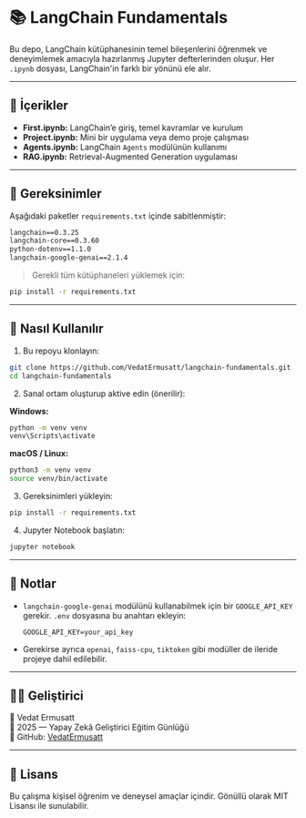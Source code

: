 # 📚 LangChain Fundamentals

Bu depo, LangChain kütüphanesinin temel bileşenlerini öğrenmek ve deneyimlemek amacıyla hazırlanmış Jupyter defterlerinden oluşur. Her `.ipynb` dosyası, LangChain'in farklı bir yönünü ele alır.

---

## 🧠 İçerikler

- **First.ipynb:** LangChain’e giriş, temel kavramlar ve kurulum
- **Project.ipynb:** Mini bir uygulama veya demo proje çalışması
- **Agents.ipynb:** LangChain `Agents` modülünün kullanımı
- **RAG.ipynb:** Retrieval-Augmented Generation uygulaması

---

## 🚀 Gereksinimler

Aşağıdaki paketler `requirements.txt` içinde sabitlenmiştir:

```txt
langchain==0.3.25
langchain-core==0.3.60
python-dotenv==1.1.0
langchain-google-genai==2.1.4
```

> Gerekli tüm kütüphaneleri yüklemek için:

```bash
pip install -r requirements.txt
```

---

## 🧪 Nasıl Kullanılır

1. Bu repoyu klonlayın:

```bash
git clone https://github.com/VedatErmusatt/langchain-fundamentals.git
cd langchain-fundamentals
```

2. Sanal ortam oluşturup aktive edin (önerilir):

**Windows:**
```bash
python -m venv venv
venv\Scripts\activate
```

**macOS / Linux:**
```bash
python3 -m venv venv
source venv/bin/activate
```

3. Gereksinimleri yükleyin:

```bash
pip install -r requirements.txt
```

4. Jupyter Notebook başlatın:

```bash
jupyter notebook
```

---

## 🧩 Notlar

- `langchain-google-genai` modülünü kullanabilmek için bir `GOOGLE_API_KEY` gerekir. `.env` dosyasına bu anahtarı ekleyin:
  ```env
  GOOGLE_API_KEY=your_api_key
  ```
- Gerekirse ayrıca `openai`, `faiss-cpu`, `tiktoken` gibi modüller de ileride projeye dahil edilebilir.

---

## 🧑‍💻 Geliştirici

📛 Vedat Ermusatt  
📅 2025 — Yapay Zekâ Geliştirici Eğitim Günlüğü  
🔗 GitHub: [VedatErmusatt](https://github.com/VedatErmusatt)

---

## 📄 Lisans

Bu çalışma kişisel öğrenim ve deneysel amaçlar içindir. Gönüllü olarak MIT Lisansı ile sunulabilir.
